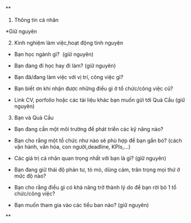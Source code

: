 **

1. Thông tin cá nhân

*Giữ nguyên

2. Kinh nghiệm làm việc,hoạt động tình nguyện

-   Bạn học ngành gì?  (giữ nguyên)
    
-   Bạn đang đi học hay đi làm? (giữ nguyên)
    
-   Bạn đã/đang làm việc với vị trí, công việc gì?
    
-   Bạn biết ơn khi nhận được những điều gì ở tổ chức/công việc cũ?
    
-   Link CV, porfolio hoặc các tài liệu khác bạn muốn gửi tới Quả Cầu (giữ nguyên)
    

3. Bạn và Quả Cầu

-   Bạn đang cần một môi trường để phát triển các kỹ năng nào?
    
-   Bạn cho rằng một tổ chức như nào sẽ phù hợp để bạn gắn bó? (cách vận hành, văn hóa, con người,deadline, KPIs,...)
    
-   Các giá trị cá nhân quan trọng nhất với bạn là gì? (giữ nguyên)
    
-   Bạn đang giữ thái độ phản tư, tò mò, dũng cảm, trân trọng mọi thứ ở mức độ nào?
    
-   Bạn cho rằng điều gì có khả năng trở thành lý do để bạn rời bỏ 1 tổ chức/công việc?
    
-   Bạn muốn tham gia vào các tiểu ban nào? (giữ nguyên)
    

  
**